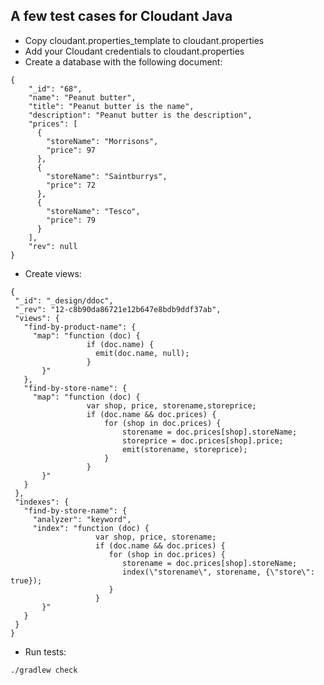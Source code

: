 A few test cases for Cloudant Java
--

 - Copy cloudant.properties_template to cloudant.properties
 - Add your Cloudant credentials to cloudant.properties 
 - Create a database with the following document:

```
{
    "_id": "68",
    "name": "Peanut butter",
    "title": "Peanut butter is the name",
    "description": "Peanut butter is the description",
    "prices": [
      {
        "storeName": "Morrisons",
        "price": 97
      },
      {
        "storeName": "Saintburrys",
        "price": 72
      },
      {
        "storeName": "Tesco",
        "price": 79
      }
    ],
    "rev": null
}
```

 - Create views:
 
 ```
{
  "_id": "_design/ddoc",
  "_rev": "12-c8b90da86721e12b647e8bdb9ddf37ab",
  "views": {
    "find-by-product-name": {
      "map": "function (doc) {
				  if (doc.name) {
				    emit(doc.name, null);
				  }
		}"
    },
    "find-by-store-name": {
      "map": "function (doc) {
				  var shop, price, storename,storeprice;
				  if (doc.name && doc.prices) {
				      for (shop in doc.prices) {
				          storename = doc.prices[shop].storeName;
				          storeprice = doc.prices[shop].price;
				          emit(storename, storeprice);
				      }
				  }
		}"
    }
  },
  "indexes": {
    "find-by-store-name": {
      "analyzer": "keyword",
      "index": "function (doc) {
			        var shop, price, storename;
			        if (doc.name && doc.prices) {
			           for (shop in doc.prices) {
			              storename = doc.prices[shop].storeName;
			              index(\"storename\", storename, {\"store\": true});
			           }
			        }
		}"
    }
  }
}
```

 - Run tests:
 
 ```
 ./gradlew check
 ```






